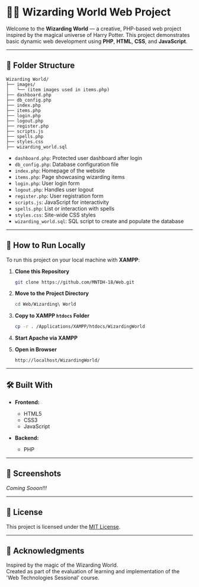 # 🧙‍♂️ Wizarding World Web Project

Welcome to the **Wizarding World** — a creative, PHP-based web project inspired by the magical universe of Harry Potter. This project demonstrates basic dynamic web development using **PHP**, **HTML**, **CSS**, and **JavaScript**.

---

## 📁 Folder Structure

```
Wizarding World/
├── images/
│   └── (item images used in items.php)
├── dashboard.php
├── db_config.php
├── index.php
├── items.php
├── login.php
├── logout.php
├── register.php
├── scripts.js
├── spells.php
├── styles.css
├── wizarding_world.sql
```

- `dashboard.php`: Protected user dashboard after login
- `db_config.php`: Database configuration file
- `index.php`: Homepage of the website
- `items.php`: Page showcasing wizarding items
- `login.php`: User login form
- `logout.php`: Handles user logout
- `register.php`: User registration form
- `scripts.js`: JavaScript for interactivity
- `spells.php`: List or interaction with spells
- `styles.css`: Site-wide CSS styles
- `wizarding_world.sql`: SQL script to create and populate the database

---

## 🚀 How to Run Locally

To run this project on your local machine with **XAMPP**:

1. **Clone this Repository**
   ```bash
   git clone https://github.com/MNTDH-18/Web.git
   ```

2. **Move to the Project Directory**
   ```bash
   cd Web/Wizarding\ World
   ```

3. **Copy to XAMPP `htdocs` Folder**
   ```bash
   cp -r . /Applications/XAMPP/htdocs/WizardingWorld
   ```

4. **Start Apache via XAMPP**

5. **Open in Browser**
   ```
   http://localhost/WizardingWorld/
   ```

---

## 🛠️ Built With

- **Frontend:**
  - HTML5
  - CSS3
  - JavaScript

- **Backend:**
  - PHP

---

## 📸 Screenshots

_Coming Sooon!!!_

---

## 📄 License

This project is licensed under the [MIT License](LICENSE).

---

## 🙌 Acknowledgments

Inspired by the magic of the Wizarding World.  
Created as part of the evaluation of learning and implementation of the 'Web Technologies Sessional' course.
